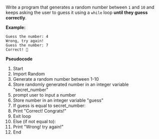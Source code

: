 Write a program that generates a random number between `1` and `10` and keeps asking the user to guess it using a `while` loop **until they guess correctly**.  

**Example:**  
```
Guess the number: 4  
Wrong, try again!  
Guess the number: 7  
Correct! 🎉
```

**Pseudocode**
1. Start
2. Import Random
3. Generate a random number between 1-10
4. Store randomly generated number in an integer variable "secret_number"
5. prompt user to input a number
6. Store number in an integer variable "guess"
7. If guess is equal to secret_number:
8. Print "Correct! Congrats!"
9. Exit loop
10. Else (if not equal to):
11. Print "Wrong! try again!"
12. End